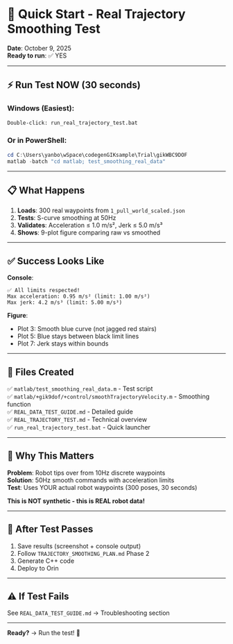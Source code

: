 # 🚀 Quick Start - Real Trajectory Smoothing Test

**Date**: October 9, 2025  
**Ready to run**: ✅ YES

---

## ⚡ Run Test NOW (30 seconds)

### Windows (Easiest):
```cmd
Double-click: run_real_trajectory_test.bat
```

### Or in PowerShell:
```powershell
cd C:\Users\yanbo\wSpace\codegenGIKsample\Trial\gikWBC9DOF
matlab -batch "cd matlab; test_smoothing_real_data"
```

---

## 📋 What Happens

1. **Loads**: 300 real waypoints from `1_pull_world_scaled.json`
2. **Tests**: S-curve smoothing at 50Hz
3. **Validates**: Acceleration ≤ 1.0 m/s², Jerk ≤ 5.0 m/s³
4. **Shows**: 9-plot figure comparing raw vs smoothed

---

## ✅ Success Looks Like

**Console**:
```
✅ All limits respected!
Max acceleration: 0.95 m/s² (limit: 1.00 m/s²)
Max jerk: 4.2 m/s³ (limit: 5.00 m/s³)
```

**Figure**:
- Plot 3: Smooth blue curve (not jagged red stairs)
- Plot 5: Blue stays between black limit lines
- Plot 7: Jerk stays within bounds

---

## 📁 Files Created

✅ `matlab/test_smoothing_real_data.m` - Test script  
✅ `matlab/+gik9dof/+control/smoothTrajectoryVelocity.m` - Smoothing function  
✅ `REAL_DATA_TEST_GUIDE.md` - Detailed guide  
✅ `REAL_TRAJECTORY_TEST.md` - Technical overview  
✅ `run_real_trajectory_test.bat` - Quick launcher

---

## 🎯 Why This Matters

**Problem**: Robot tips over from 10Hz discrete waypoints  
**Solution**: 50Hz smooth commands with acceleration limits  
**Test**: Uses YOUR actual robot waypoints (300 poses, 30 seconds)

**This is NOT synthetic - this is REAL robot data!**

---

## 🔄 After Test Passes

1. Save results (screenshot + console output)
2. Follow `TRAJECTORY_SMOOTHING_PLAN.md` Phase 2
3. Generate C++ code
4. Deploy to Orin

---

## ⚠️ If Test Fails

See `REAL_DATA_TEST_GUIDE.md` → Troubleshooting section

---

**Ready?** → Run the test! 🚀

